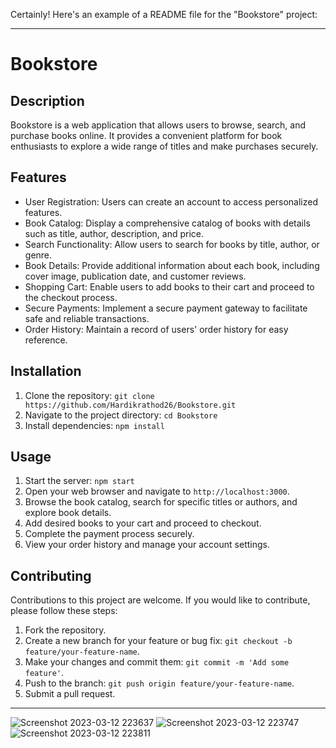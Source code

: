 Certainly! Here's an example of a README file for the "Bookstore" project:

---

# Bookstore

## Description
Bookstore is a web application that allows users to browse, search, and purchase books online. It provides a convenient platform for book enthusiasts to explore a wide range of titles and make purchases securely.

## Features
- User Registration: Users can create an account to access personalized features.
- Book Catalog: Display a comprehensive catalog of books with details such as title, author, description, and price.
- Search Functionality: Allow users to search for books by title, author, or genre.
- Book Details: Provide additional information about each book, including cover image, publication date, and customer reviews.
- Shopping Cart: Enable users to add books to their cart and proceed to the checkout process.
- Secure Payments: Implement a secure payment gateway to facilitate safe and reliable transactions.
- Order History: Maintain a record of users' order history for easy reference.

## Installation
1. Clone the repository: `git clone https://github.com/Hardikrathod26/Bookstore.git`
2. Navigate to the project directory: `cd Bookstore`
3. Install dependencies: `npm install`

## Usage
1. Start the server: `npm start`
2. Open your web browser and navigate to `http://localhost:3000`.
3. Browse the book catalog, search for specific titles or authors, and explore book details.
4. Add desired books to your cart and proceed to checkout.
5. Complete the payment process securely.
6. View your order history and manage your account settings.


## Contributing
Contributions to this project are welcome. If you would like to contribute, please follow these steps:
1. Fork the repository.
2. Create a new branch for your feature or bug fix: `git checkout -b feature/your-feature-name`.
3. Make your changes and commit them: `git commit -m 'Add some feature'`.
4. Push to the branch: `git push origin feature/your-feature-name`.
5. Submit a pull request.


---


![Screenshot 2023-03-12 223637](https://user-images.githubusercontent.com/113702506/224575303-0250c01f-eee2-4121-81e7-6555f8a8747a.png)
![Screenshot 2023-03-12 223747](https://user-images.githubusercontent.com/113702506/224575308-1b04a9d0-bee8-4cdd-9834-e451b777b667.png)
![Screenshot 2023-03-12 223811](https://user-images.githubusercontent.com/113702506/224575312-d23e8c3c-f7cf-4b83-ae73-de7def66a517.png)
